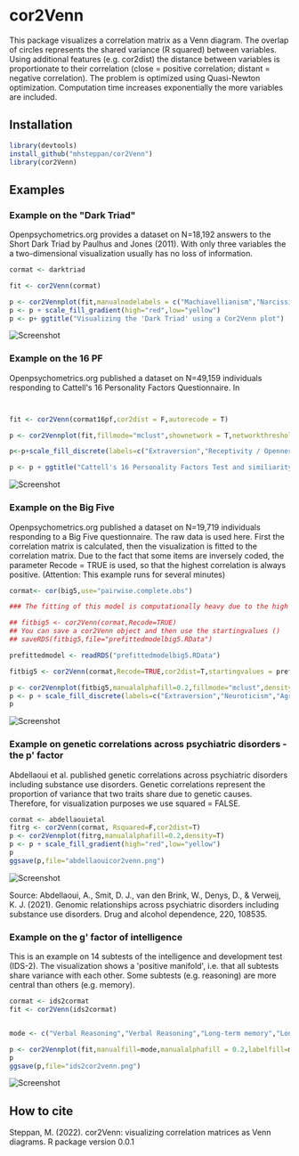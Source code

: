 # cor2Venn

This package visualizes a correlation matrix as a Venn diagram. The overlap of circles represents the shared variance (R squared) between variables. Using additional features (e.g. cor2dist) the distance between variables is proportionate to their correlation (close = positive correlation; distant = negative correlation). The problem is optimized using Quasi-Newton optimization. Computation time increases exponentially the more variables are included. 

## Installation

```R 
library(devtools)
install_github("mhsteppan/cor2Venn")
library(cor2Venn)
```



## Examples


### Example on the "Dark Triad"

Openpsychometrics.org provides a dataset on N=18,192 answers to the Short Dark Triad by Paulhus and Jones (2011). With only three variables the a two-dimensional visualization usually has no loss of information.

```R 
cormat <- darktriad

fit <- cor2Venn(cormat)

p <- cor2Vennplot(fit,manualnodelabels = c("Machiavellianism","Narcissism","Psychopathy"),fillmode="Eigen",density=F,avoidoverlap = F,shownetwork = T)
p <- p + scale_fill_gradient(high="red",low="yellow")
p <- p+ ggtitle("Visualizing the 'Dark Triad' using a Cor2Venn plot")

```


![Screenshot](darktriad.png)





### Example on the 16 PF

Openpsychometrics.org published a dataset on N=49,159 individuals responding to Cattell's 16 Personality Factors Questionnaire. In 

```R 


fit <- cor2Venn(cormat16pf,cor2dist = F,autorecode = T)

p <- cor2Vennplot(fit,fillmode="mclust",shownetwork = T,networkthreshold = 0.3,avoidoverlap = FALSE)

p<-p+scale_fill_discrete(labels=c("Extraversion","Receptivity / Openness","Neuroticism / Anxiety","Agreeableness / Accomodation","Self control / Conscientiousness"))

p <- p + ggtitle("Cattell's 16 Personality Factors Test and similiarity with the Big Five")

```
![Screenshot](16pf.png)





### Example on the Big Five

Openpsychometrics.org published a dataset on N=19,719 individuals responding to a Big Five questionnaire. The raw data is used here. First the correlation matrix is calculated, then the visualization is fitted to the correlation matrix. Due to the fact that some items are inversely coded, the parameter Recode = TRUE is used, so that the highest correlation is always positive. (Attention: This example runs for several minutes)

```R 
cormat<- cor(big5,use="pairwise.complete.obs")

### The fitting of this model is computationally heavy due to the high number of variables. Therefore, a prefitted model is available which can be used as starting values

## fitbig5 <- cor2Venn(cormat,Recode=TRUE)
## You can save a cor2Venn object and then use the startingvalues ()
## saveRDS(fitbig5,file="prefittedmodelbig5.RData")

prefittedmodel <- readRDS("prefittedmodelbig5.RData")

fitbig5 <- cor2Venn(cormat,Recode=TRUE,cor2dist=T,startingvalues = prefittedmodel)

p <- cor2Vennplot(fitbig5,manualalphafill=0.2,fillmode="mclust",density = T)
p <- p + scale_fill_discrete(labels=c("Extraversion","Neuroticism","Agreeableness","Conscientiousness","Openness"))
p

```
![Screenshot](big5cor2venn.png)


### Example on genetic correlations across psychiatric disorders - the p' factor 

Abdellaoui et al. published genetic correlations across psychiatric disorders including substance use disorders. Genetic correlations represent the proportion of variance that two traits share due to genetic causes. Therefore, for visualization purposes we use squared = FALSE. 

```R 
cormat <- abdellaouietal
fitrg <- cor2Venn(cormat, Rsquared=F,cor2dist=T)
p <- cor2Vennplot(fitrg,manualalphafill=0.2,density=T)
p <- p + scale_fill_gradient(high="red",low="yellow")
p
ggsave(p,file="abdellaouicor2venn.png")

```

![Screenshot](abdellaouicor2venn.png)

Source: Abdellaoui, A., Smit, D. J., van den Brink, W., Denys, D., & Verweij, K. J. (2021). Genomic relationships across psychiatric disorders including substance use disorders. Drug and alcohol dependence, 220, 108535.

### Example on the g' factor of intelligence

This is an example on 14 subtests of the intelligence and development test (IDS-2). The visualization shows a 'positive manifold', i.e. that all subtests share variance with each other. Some subtests (e.g. reasoning) are more central than others (e.g. memory).  

```R 
cormat <- ids2cormat
fit <- cor2Venn(ids2cormat)


mode <- c("Verbal Reasoning","Verbal Reasoning","Long-term memory","Long-term memory","Visual short-term memory","Visual short-term memory","Auditory short-term memory","Auditory short-term memory","Processing speed","Processing speed","Visual processing","Visual processing","Abstract reasoning","Abstract reasoning")

p <- cor2Vennplot(fit,manualfill=mode,manualalphafill = 0.2,labelfill=mode)
p
ggsave(p,file="ids2cor2venn.png")

```


![Screenshot](ids2cor2venn.png)



## How to cite 

Steppan, M. (2022). cor2Venn: visualizing correlation matrices as Venn diagrams. R package version 0.0.1

